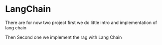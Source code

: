 # LangChain

There are for now two project first we do little intro and implementation of lang chain

Then Second one we implement the rag with Lang Chain
